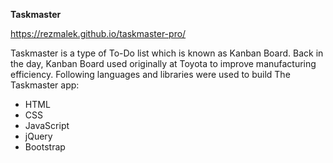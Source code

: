 **Taskmaster**

https://rezmalek.github.io/taskmaster-pro/

Taskmaster is a type of To-Do list which is known as Kanban Board. Back in the day, Kanban Board used originally at Toyota to improve manufacturing efficiency. 
Following languages and libraries were used to build The Taskmaster app:

- HTML
- CSS
- JavaScript
- jQuery
- Bootstrap
